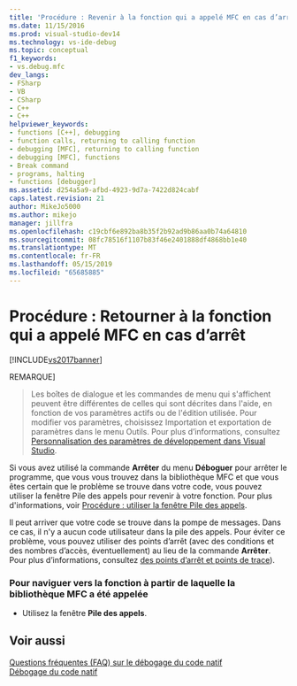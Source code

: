 ```yaml
---
title: 'Procédure : Revenir à la fonction qui a appelé MFC en cas d’arrêt | Microsoft Docs'
ms.date: 11/15/2016
ms.prod: visual-studio-dev14
ms.technology: vs-ide-debug
ms.topic: conceptual
f1_keywords:
- vs.debug.mfc
dev_langs:
- FSharp
- VB
- CSharp
- C++
- C++
helpviewer_keywords:
- functions [C++], debugging
- function calls, returning to calling function
- debugging [MFC], returning to calling function
- debugging [MFC], functions
- Break command
- programs, halting
- functions [debugger]
ms.assetid: d254a5a9-afbd-4923-9d7a-7422d824cabf
caps.latest.revision: 21
author: MikeJo5000
ms.author: mikejo
manager: jillfra
ms.openlocfilehash: c19cbf6e892ba8b35f2b92ad9b86aa0b74a64810
ms.sourcegitcommit: 08fc78516f1107b83f46e2401888df4868bb1e40
ms.translationtype: MT
ms.contentlocale: fr-FR
ms.lasthandoff: 05/15/2019
ms.locfileid: "65685885"
---
```

# <a name="how-to-get-back-to-the-function-that-called-mfc-if-halted"></a>Procédure : Retourner à la fonction qui a appelé MFC en cas d’arrêt
[!INCLUDE[vs2017banner](../includes/vs2017banner.md)]

REMARQUE]
> Les boîtes de dialogue et les commandes de menu qui s'affichent peuvent être différentes de celles qui sont décrites dans l'aide, en fonction de vos paramètres actifs ou de l'édition utilisée. Pour modifier vos paramètres, choisissez Importation et exportation de paramètres dans le menu Outils. Pour plus d’informations, consultez [Personnalisation des paramètres de développement dans Visual Studio](https://msdn.microsoft.com/22c4debb-4e31-47a8-8f19-16f328d7dcd3).  
  
 Si vous avez utilisé la commande **Arrêter** du menu **Déboguer** pour arrêter le programme, que vous vous trouvez dans la bibliothèque MFC et que vous êtes certain que le problème se trouve dans votre code, vous pouvez utiliser la fenêtre Pile des appels pour revenir à votre fonction. Pour plus d'informations, voir [Procédure : utiliser la fenêtre Pile des appels](../debugger/how-to-use-the-call-stack-window.md).  
  
 Il peut arriver que votre code se trouve dans la pompe de messages. Dans ce cas, il n'y a aucun code utilisateur dans la pile des appels. Pour éviter ce problème, vous pouvez utiliser des points d’arrêt (avec des conditions et des nombres d’accès, éventuellement) au lieu de la commande **Arrêter**. Pour plus d’informations, consultez [des points d’arrêt et points de trace](https://msdn.microsoft.com/fe4eedc1-71aa-4928-962f-0912c334d583)).  
  
### <a name="to-navigate-to-the-function-from-which-mfc-was-called"></a>Pour naviguer vers la fonction à partir de laquelle la bibliothèque MFC a été appelée  
  
- Utilisez la fenêtre **Pile des appels**.  
  
## <a name="see-also"></a>Voir aussi  
 [Questions fréquentes (FAQ) sur le débogage du code natif](../debugger/debugging-native-code-faqs.md)   
 [Débogage du code natif](../debugger/debugging-native-code.md)
